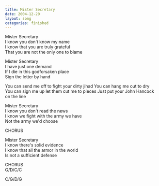 ```yaml
---
title: Mister Secretary
date: 2004-12-20
layout: song
categories: finished
---
```

Mister Secretary  
I know you don't know my name  
I know that you are truly grateful  
That you are not the only one to blame

Mister Secretary  
I have just one demand  
If I die in this godforsaken place  
Sign the letter by hand

<div class="chorus">You can send me off to fight your dirty jihad  
You can hang me out to dry  
You can sign me up let them cut me to pieces  
Just put your John Hancock on the line</div>

Mister Secretary  
I know you don't read the news  
I know we fight with the army we have  
Not the army we'd choose

<div class="chorus">CHORUS</div>

Mister Secretary  
I know there's solid evidence  
I know that all the armor in the world  
Is not a sufficient defense

<div class="chorus">CHORUS</div>

<div class="chords">
G/D/C/C  

C/G/D/G</div>
